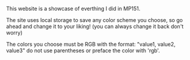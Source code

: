 This website is a showcase of everthing I did in MP151.

The site uses local storage to save any color scheme you choose, so go ahead and change it to your liking! (you can always change it back don't worry)

The colors you choose must be RGB with the format: "value1, value2, value3"
do not use parentheses or preface the color with 'rgb'.

